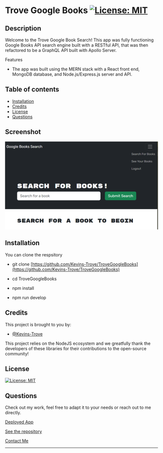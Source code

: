 # Trove Google Books  [![License: MIT](https://img.shields.io/badge/License-MIT-yellow.svg)](https://opensource.org/licenses/MIT) 

## Description 
Welcome to the Trove Google Book Search! This app was fully functioning Google Books API search engine built with a RESTful API, that was then refactored to be a GraphQL API built with Apollo Server. 

Features
 -  The app was built using the MERN stack with a React front end, MongoDB database, and Node.js/Express.js server and API. 

## Table of contents 
- [Installation](#installation)
- [Credits](#credits)
- [License](#license)
- [Questions](#questions) 


## Screenshot
![Screenshot of Trove Google Books](/client/public/screenShot.PNG?raw=true "TroveGoogleBooks")



## Installation 
 You can clone the respsitory 

 - git clone [https://github.com/Kevins-Trove/TroveGoogleBooks](https://github.com/Kevins-Trove/TroveGoogleBooks)

 - cd TroveGoogleBooks

 - npm install

 - npm run develop
 

## Credits 
 This project is brought to you by:
  - [@Kevins-Trove](https://github.com/Kevins-Trove)
  
  This project relies on the NodeJS ecosystem and we greatfully thank the developers of these libraries for their contributions to the open-source community! 

## License 
 [![License: MIT](https://img.shields.io/badge/License-MIT-yellow.svg)](https://opensource.org/licenses/MIT) 

## Questions 

Check out my work, feel free to adapt it to your needs or reach out to me directly.

[Deployed App](https://trove-google-books-42d4cdfcac7f.herokuapp.com/saved)

[See the repository](https://github.com/Kevins-Trove/TroveGoogleBooks)

[Contact Me](mailto:kevin@kevinstrove.com)

--- 

